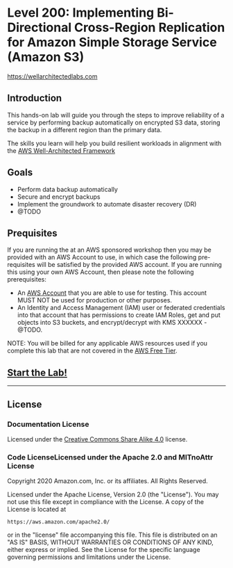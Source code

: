 # Level 200: Implementing Bi-Directional Cross-Region Replication for Amazon Simple Storage Service (Amazon S3)

<https://wellarchitectedlabs.com>

## Introduction

This hands-on lab will guide you through the steps to improve reliability of a service by performing backup automatically on encrypted S3 data, storing the backup in a different region than the primary data.

The skills you learn will help you build resilient workloads in alignment with the [AWS Well-Architected Framework](https://aws.amazon.com/architecture/well-architected/)

## Goals

* Perform data backup automatically
* Secure and encrypt backups
* Implement the groundwork to automate disaster recovery (DR)
* @TODO

## Prequisites

If you are running the at an AWS sponsored workshop then you may be provided with an AWS Account to use, in which case the following pre-requisites will be satisfied by the provided AWS account.  If you are running this using your own AWS Account, then please note the following prerequisites:

* An [AWS Account](https://portal.aws.amazon.com/gp/aws/developer/registration/index.html) that you are able to use for testing. This account MUST NOT be used for production or other purposes.
* An Identity and Access Management (IAM) user or federated credentials into that account that has permissions to create IAM Roles, get and put objects into S3 buckets, and encrypt/decrypt with KMS XXXXXX - @TODO.

NOTE: You will be billed for any applicable AWS resources used if you complete this lab that are not covered in the [AWS Free Tier](https://aws.amazon.com/free/).

## [Start the Lab!](Lab_Guide.md)

***

## License

### Documentation License

Licensed under the [Creative Commons Share Alike 4.0](https://creativecommons.org/licenses/by-sa/4.0/) license.

### Code LicenseLicensed under the Apache 2.0 and MITnoAttr License

Copyright 2020 Amazon.com, Inc. or its affiliates. All Rights Reserved.

Licensed under the Apache License, Version 2.0 (the "License"). You may not use this file except in compliance with the License. A copy of the License is located at

    https://aws.amazon.com/apache2.0/

or in the "license" file accompanying this file. This file is distributed on an "AS IS" BASIS, WITHOUT WARRANTIES OR CONDITIONS OF ANY KIND, either express or implied. See the License for the specific language governing permissions and limitations under the License.

